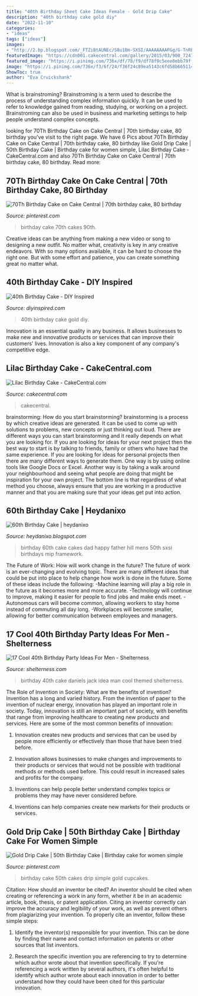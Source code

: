 ```yaml
---
title: "40th Birthday Sheet Cake Ideas Female - Gold Drip Cake"
description: "40th birthday cake gold diy"
date: "2022-11-10"
categories:
- "ideas"
tags: ["ideas"]
images:
- "http://2.bp.blogspot.com/_FTZiBtAUNEc/S8u1Bm-SXSI/AAAAAAAAFGg/G-TnREk2zXc/s1600/008.JPG"
featuredImage: "https://cdn001.cakecentral.com/gallery/2015/03/900_724148dR3L_lilac-birthday-cake.jpg"
featured_image: "https://i.pinimg.com/736x/df/78/f9/df78f9c5eee0ebb79ff5c680689b0446.jpg"
image: "https://i.pinimg.com/736x/f3/6f/24/f36f24c89ea5143c6fd58b665114488a.jpg"
ShowToc: true
author: "Eva Cruickshank"
---
```



What is brainstroming?
Brainstroming is a term used to describe the process of understanding complex information quickly. It can be used to refer to knowledge gained from reading, studying, or working on a project. Brainstroming can also be used in business and marketing settings to help people understand complex concepts.

	

		
looking for 70Th Birthday Cake on Cake Central | 70th birthday cake, 80 birthday you've visit to the right page. We have 6 Pics about 70Th Birthday Cake on Cake Central | 70th birthday cake, 80 birthday like Gold Drip Cake | 50th Birthday Cake | Birthday cake for women simple, Lilac Birthday Cake - CakeCentral.com and also 70Th Birthday Cake on Cake Central | 70th birthday cake, 80 birthday. Read more:
		
    
## 70Th Birthday Cake On Cake Central | 70th Birthday Cake, 80 Birthday

<img loading=lazy src="https://i.pinimg.com/736x/f3/6f/24/f36f24c89ea5143c6fd58b665114488a.jpg" onerror="this.onerror=null;this.src='https://tse3.mm.bing.net/th?id=OIP.f60EKffRhm_e2ZVmwQ2gAgHaJ3&amp;pid=15.1';" alt="70Th Birthday Cake on Cake Central | 70th birthday cake, 80 birthday">

_Source: pinterest.com_

>birthday cake 70th cakes 90th. 

	

Creative ideas can be anything from making a new video or song to designing a new outfit. No matter what, creativity is key in any creative endeavors. With so many options available, it can be hard to choose the right one. But with some effort and patience, you can create something great no matter what.

    
## 40th Birthday Cake - DIY Inspired

<img loading=lazy src="https://diyinspired.com/wp-content/uploads/2020/07/40th-Birthday-Cake.jpg" onerror="this.onerror=null;this.src='https://tse2.mm.bing.net/th?id=OIP.4Q2zQpa4bMF2ZPczTAcVBwHaJ3&amp;pid=15.1';" alt="40th Birthday Cake - DIY Inspired">

_Source: diyinspired.com_

>40th birthday cake gold diy. 

	

Innovation is an essential quality in any business. It allows businesses to make new and innovative products or services that can improve their customers' lives. Innovation is also a key component of any company's competitive edge.

    
## Lilac Birthday Cake - CakeCentral.com

<img loading=lazy src="https://cdn001.cakecentral.com/gallery/2015/03/900_724148dR3L_lilac-birthday-cake.jpg" onerror="this.onerror=null;this.src='https://tse1.mm.bing.net/th?id=OIP.is8FgjMCYpwp12mnN8rYyAHaLL&amp;pid=15.1';" alt="Lilac Birthday Cake - CakeCentral.com">

_Source: cakecentral.com_

>cakecentral. 

	

brainstorming: How do you start brainstorming?
brainstorming is a process by which creative ideas are generated. It can be used to come up with solutions to problems, new concepts or just thinking out loud. There are different ways you can start brainstorming and it really depends on what you are looking for. If you are looking for ideas for your next project then the best way to start is by talking to friends, family or others who have had the same experience. If you are looking for ideas for personal projects then there are many different ways to generate them. One way is by using online tools like Google Docs or Excel. Another way is by taking a walk around your neighbourhood and seeing what people are doing that might be inspiration for your own project. The bottom line is that regardless of what method you choose, always ensure that you are working in a productive manner and that you are making sure that your ideas get put into action.

    
## 60th Birthday Cake | Heydanixo

<img loading=lazy src="http://2.bp.blogspot.com/_FTZiBtAUNEc/S8u1Bm-SXSI/AAAAAAAAFGg/G-TnREk2zXc/s1600/008.JPG" onerror="this.onerror=null;this.src='https://tse1.mm.bing.net/th?id=OIP.NfoDpL5H568mXv4cEftGYgHaFj&amp;pid=15.1';" alt="60th Birthday Cake | heydanixo">

_Source: heydanixo.blogspot.com_

>birthday 60th cake cakes dad happy father hill mens 50th sxsi birthdays mip framework. 

	

The Future of Work: How will work change in the future?
The future of work is an ever-changing and evolving topic. There are many different ideas that could be put into place to help change how work is done in the future. Some of these ideas include the following: 
-Machine learning will play a big role in the future as it becomes more and more accurate. 
-Technology will continue to improve, making it easier for people to find jobs and make ends meet. 
-Autonomous cars will become common, allowing workers to stay home instead of commuting all day long. 
-Workplaces will become smaller, allowing for better communication between employees and managers.

    
## 17 Cool 40th Birthday Party Ideas For Men - Shelterness

<img loading=lazy src="http://i.shelterness.com/2017/02/12-Jack-Daniels-40th-birthday-cake-idea.jpg" onerror="this.onerror=null;this.src='https://tse1.mm.bing.net/th?id=OIP.D_l3VLPDLEwh5sPWpcY6vAHaNK&amp;pid=15.1';" alt="17 Cool 40th Birthday Party Ideas For Men - Shelterness">

_Source: shelterness.com_

>birthday 40th cake daniels jack idea man cool themed shelterness. 

	

The Role of Invention in Society: What are the benefits of invention?
Invention has a long and varied history. From the invention of paper to the invention of nuclear energy, innovation has played an important role in society. Today, innovation is still an important part of society, with benefits that range from improving healthcare to creating new products and services. Here are some of the most common benefits of innovation:
1. Innovation creates new products and services that can be used by people more efficiently or effectively than those that have been tried before.

2. Innovation allows businesses to make changes and improvements to their products or services that would not be possible with traditional methods or methods used before. This could result in increased sales and profits for the company.

3. Inventions can help people better understand complex topics or problems they may have never considered before.

4. Inventions can help companies create new markets for their products or services.

    
## Gold Drip Cake | 50th Birthday Cake | Birthday Cake For Women Simple

<img loading=lazy src="https://i.pinimg.com/736x/df/78/f9/df78f9c5eee0ebb79ff5c680689b0446.jpg" onerror="this.onerror=null;this.src='https://tse1.mm.bing.net/th?id=OIP.tYArOOVimx9NQpIdgO4KkgHaHa&amp;pid=15.1';" alt="Gold Drip Cake | 50th Birthday Cake | Birthday cake for women simple">

_Source: pinterest.com_

>birthday cake 50th cakes drip simple gold cupcakes. 

	

Citation: How should an inventor be cited?
An inventor should be cited when creating or referencing a work in any form, whether it be in an academic article, book, thesis, or patent application. Citing an inventor correctly can improve the accuracy and legibility of your work, as well as prevent others from plagiarizing your invention. To properly cite an inventor, follow these simple steps:
1. Identify the inventor(s) responsible for your invention. This can be done by finding their name and contact information on patents or other sources that list inventors.

2. Research the specific invention you are referencing to try to determine which author wrote about that invention specifically. If you're referencing a work written by several authors, it's often helpful to identify which author wrote about each innovation in order to better understand how they could have been cited for this particular innovation.


